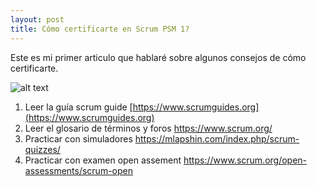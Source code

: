 ```yaml
---
layout: post
title: Cómo certificarte en Scrum PSM 1?
---
```


Este es mi primer articulo que hablaré sobre algunos consejos de cómo certificarte.

![alt text](https://itnove.com/wp-content/uploads/2019/03/psm2_0.png
 "PSM")
 
  1. Leer la guía scrum guide  [https://www.scrumguides.org](https://www.scrumguides.org)
  2. Leer el glosario de términos y foros https://www.scrum.org/
  3. Practicar con simuladores https://mlapshin.com/index.php/scrum-quizzes/ 
  4. Practicar con examen open assement https://www.scrum.org/open-assessments/scrum-open
 

